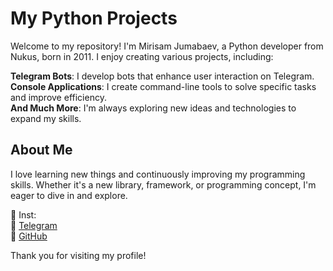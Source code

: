# My Python Projects

Welcome to my repository! I'm Mirisam Jumabaev, a Python developer from Nukus, born in 2011. I enjoy creating various projects, including:

**Telegram Bots**: I develop bots that enhance user interaction on Telegram.  
**Console Applications**: I create command-line tools to solve specific tasks and improve efficiency.  
**And Much More**: I'm always exploring new ideas and technologies to expand my skills.

## About Me

I love learning new things and continuously improving my programming skills. Whether it's a new library, framework, or programming concept, I'm eager to dive in and explore.



📸 Inst: [](https://www.instagram.com/mrxlsw)  
📱 [Telegram](https://t.me/mrxlsw_world)  
🐙 [GitHub](https://github.com/mrxlsw)  

Thank you for visiting my profile!
